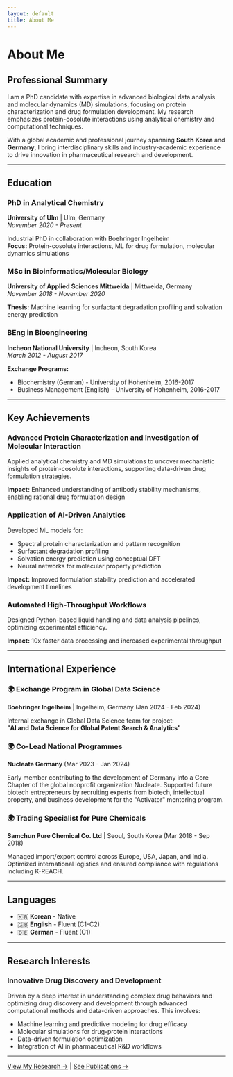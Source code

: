 ```yaml
---
layout: default
title: About Me
---
```


# About Me

## Professional Summary

I am a PhD candidate with expertise in advanced biological data analysis and molecular dynamics (MD) simulations, focusing on protein characterization and drug formulation development. My research emphasizes protein-cosolute interactions using analytical chemistry and computational techniques.

With a global academic and professional journey spanning **South Korea** and **Germany**, I bring interdisciplinary skills and industry-academic experience to drive innovation in pharmaceutical research and development.

---

## Education

### PhD in Analytical Chemistry
**University of Ulm** | Ulm, Germany  
*November 2020 - Present*

Industrial PhD in collaboration with Boehringer Ingelheim  
**Focus:** Protein-cosolute interactions, ML for drug formulation, molecular dynamics simulations

### MSc in Bioinformatics/Molecular Biology
**University of Applied Sciences Mittweida** | Mittweida, Germany  
*November 2018 - November 2020*

**Thesis:** Machine learning for surfactant degradation profiling and solvation energy prediction

### BEng in Bioengineering
**Incheon National University** | Incheon, South Korea  
*March 2012 - August 2017*

**Exchange Programs:**
- Biochemistry (German) - University of Hohenheim, 2016-2017
- Business Management (English) - University of Hohenheim, 2016-2017

---

## Key Achievements

### Advanced Protein Characterization and Investigation of Molecular Interaction

Applied analytical chemistry and MD simulations to uncover mechanistic insights of protein-cosolute interactions, supporting data-driven drug formulation strategies.

**Impact:** Enhanced understanding of antibody stability mechanisms, enabling rational drug formulation design

### Application of AI-Driven Analytics

Developed ML models for:
- Spectral protein characterization and pattern recognition
- Surfactant degradation profiling
- Solvation energy prediction using conceptual DFT
- Neural networks for molecular property prediction

**Impact:** Improved formulation stability prediction and accelerated development timelines

### Automated High-Throughput Workflows

Designed Python-based liquid handling and data analysis pipelines, optimizing experimental efficiency.

**Impact:** 10x faster data processing and increased experimental throughput

---

## International Experience

### 🌍 Exchange Program in Global Data Science
**Boehringer Ingelheim** | Ingelheim, Germany (Jan 2024 - Feb 2024)

Internal exchange in Global Data Science team for project:  
**"AI and Data Science for Global Patent Search & Analytics"**

### 🌍 Co-Lead National Programmes
**Nucleate Germany** (Mar 2023 - Jan 2024)

Early member contributing to the development of Germany into a Core Chapter of the global nonprofit organization Nucleate. Supported future biotech entrepreneurs by recruiting experts from biotech, intellectual property, and business development for the "Activator" mentoring program.

### 🌍 Trading Specialist for Pure Chemicals
**Samchun Pure Chemical Co. Ltd** | Seoul, South Korea (Mar 2018 - Sep 2018)

Managed import/export control across Europe, USA, Japan, and India. Optimized international logistics and ensured compliance with regulations including K-REACH.

---

## Languages

- 🇰🇷 **Korean** - Native
- 🇬🇧 **English** - Fluent (C1-C2)
- 🇩🇪 **German** - Fluent (C1)

---

## Research Interests

### Innovative Drug Discovery and Development

Driven by a deep interest in understanding complex drug behaviors and optimizing drug discovery and development through advanced computational methods and data-driven approaches. This involves:

- Machine learning and predictive modeling for drug efficacy
- Molecular simulations for drug-protein interactions
- Data-driven formulation optimization
- Integration of AI in pharmaceutical R&D workflows

---

[View My Research →](/research) | [See Publications →](/publications)

